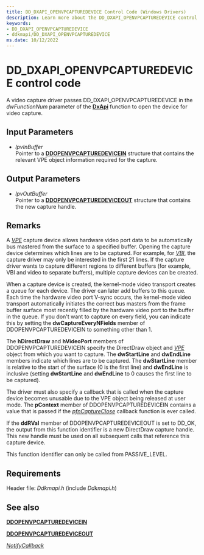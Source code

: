 ```yaml
---
title: DD_DXAPI_OPENVPCAPTUREDEVICE Control Code (Windows Drivers)
description: Learn more about the DD_DXAPI_OPENVPCAPTUREDEVICE control code.
keywords:
- DD_DXAPI_OPENVPCAPTUREDEVICE
- ddkmapi/DD_DXAPI_OPENVPCAPTUREDEVICE
ms.date: 10/12/2022
---
```


# DD\_DXAPI\_OPENVPCAPTUREDEVICE control code

A video capture driver passes DD\_DXAPI\_OPENVPCAPTUREDEVICE in the *dwFunctionNum* parameter of the [**DxApi**](nf-dxapi-dxapi.md) function to open the device for video capture.

## Input Parameters

- *lpvInBuffer*  
    Pointer to a [**DDOPENVPCAPTUREDEVICEIN**](/windows/win32/api/ddkmapi/ns-ddkmapi-ddopenvpcapturedevicein) structure that contains the relevant VPE object information required for the capture.

## Output Parameters

- *lpvOutBuffer*  
    Pointer to a [**DDOPENVPCAPTUREDEVICEOUT**](/windows/win32/api/ddkmapi/ns-ddkmapi-ddopenvpcapturedeviceout) structure that contains the new capture handle.

## Remarks

A [*VPE*](vpe-callback-functions.md) capture device allows hardware video port data to be automatically bus mastered from the surface to a specified buffer. Opening the capture device determines which lines are to be captured. For example, for [*VBI*](video-vbi-capture.md), the capture driver may only be interested in the first 21 lines. If the capture driver wants to capture different regions to different buffers (for example, VBI and video to separate buffers), multiple capture devices can be created.

When a capture device is created, the kernel-mode video transport creates a queue for each device. The driver can later add buffers to this queue. Each time the hardware video port V-sync occurs, the kernel-mode video transport automatically initiates the correct bus masters from the frame buffer surface most recently filled by the hardware video port to the buffer in the queue. If you don't want to capture on every field, you can indicate this by setting the **dwCaptureEveryNFields** member of DDOPENVPCAPTUREDEVICEIN to something other than 1.

The **hDirectDraw** and **hVideoPort** members of DDOPENVPCAPTUREDEVICEIN specify the DirectDraw object and [*VPE*](vpe-callback-functions.md) object from which you want to capture. The **dwStartLine** and **dwEndLine** members indicate which lines are to be captured. The **dwStartLine** member is relative to the start of the surface (0 is the first line) and **dwEndLine** is inclusive (setting **dwStartLine** and **dwEndLine** to 0 causes the first line to be captured).

The driver must also specify a callback that is called when the capture device becomes unusable due to the VPE object being released at user mode. The **pContext** member of DDOPENVPCAPTUREDEVICEIN contains a value that is passed if the [*pfnCaptureClose*](/windows/win32/api/ddkmapi/ns-ddkmapi-ddopenvpcapturedevicein#members) callback function is ever called.

If the **ddRVal** member of DDOPENVPCAPTUREDEVICEOUT is set to DD\_OK, the output from this function identifier is a new DirectDraw capture handle. This new handle must be used on all subsequent calls that reference this capture device.

This function identifier can only be called from PASSIVE\_LEVEL.

## Requirements

Header file: *Ddkmapi.h* (include *Ddkmapi.h*)

## See also

[**DDOPENVPCAPTUREDEVICEIN**](/windows/win32/api/ddkmapi/ns-ddkmapi-ddopenvpcapturedevicein)

[**DDOPENVPCAPTUREDEVICEOUT**](/windows/win32/api/ddkmapi/ns-ddkmapi-ddopenvpcapturedeviceout)

[*NotifyCallback*](notify-callback-functions-in-a-video-capture-driver.md)
